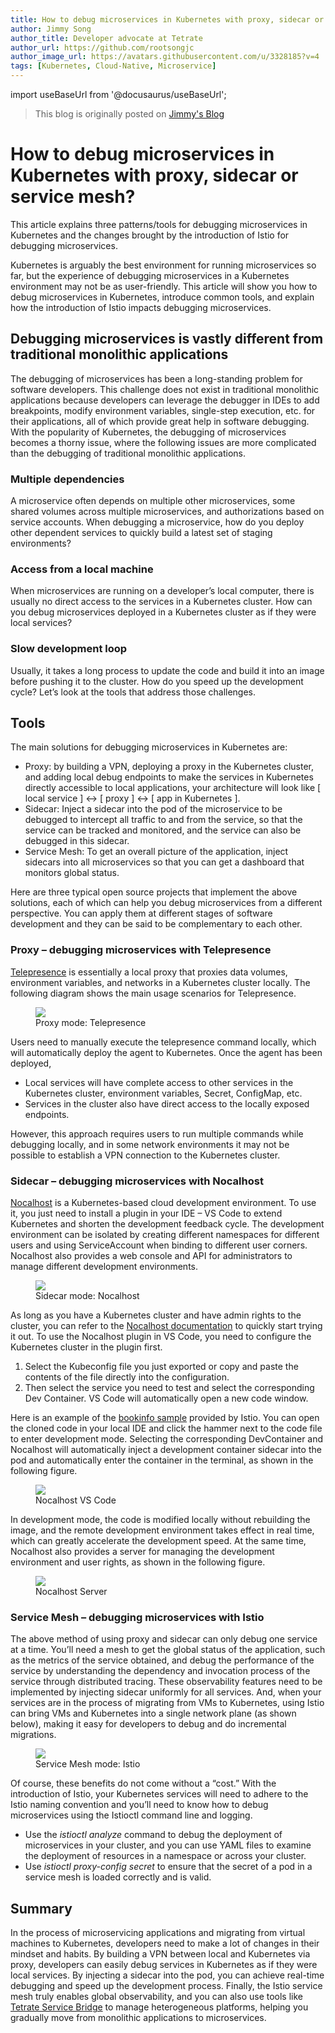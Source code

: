 ```yaml
---
title: How to debug microservices in Kubernetes with proxy, sidecar or service mesh?
author: Jimmy Song
author_title: Developer advocate at Tetrate
author_url: https://github.com/rootsongjc
author_image_url: https://avatars.githubusercontent.com/u/3328185?v=4
tags: [Kubernetes, Cloud-Native, Microservice]
---
```


import useBaseUrl from '@docusaurus/useBaseUrl';

> This blog is originally posted on [Jimmy's Blog](https://jimmysong.io/en/blog/how-to-debug-microservices-in-kubernetes-with-proxy-sidecar-or-service-mesh/)

# How to debug microservices in Kubernetes with proxy, sidecar or service mesh?

This article explains three patterns/tools for debugging microservices in Kubernetes and the changes brought by the introduction of Istio for debugging microservices.

Kubernetes is arguably the best environment for running microservices so far, but the experience of debugging microservices in a Kubernetes environment may not be as user-friendly. This article will show you how to debug microservices in Kubernetes, introduce common tools, and explain how the introduction of Istio impacts debugging microservices.

## Debugging microservices is vastly different from traditional monolithic applications

The debugging of microservices has been a long-standing problem for software developers. This challenge does not exist in traditional monolithic applications because developers can leverage the debugger in IDEs to add breakpoints, modify environment variables, single-step execution, etc. for their applications, all of which provide great help in software debugging. With the popularity of Kubernetes, the debugging of microservices becomes a thorny issue, where the following issues are more complicated than the debugging of traditional monolithic applications.

### Multiple dependencies

A microservice often depends on multiple other microservices, some shared volumes across multiple microservices, and authorizations based on service accounts. When debugging a microservice, how do you deploy other dependent services to quickly build a latest set of staging environments?

### Access from a local machine

When microservices are running on a developer’s local computer, there is usually no direct access to the services in a Kubernetes cluster. How can you debug microservices deployed in a Kubernetes cluster as if they were local services?

### Slow development loop

Usually, it takes a long process to update the code and build it into an image before pushing it to the cluster. How do you speed up the development cycle? Let’s look at the tools that address those challenges.

## Tools

The main solutions for debugging microservices in Kubernetes are:

- Proxy: by building a VPN, deploying a proxy in the Kubernetes cluster, and adding local debug endpoints to make the services in Kubernetes directly accessible to local applications, your architecture will look like [ local service ] <-> [ proxy ] <-> [ app in Kubernetes ].
- Sidecar: Inject a sidecar into the pod of the microservice to be debugged to intercept all traffic to and from the service, so that the service can be tracked and monitored, and the service can also be debugged in this sidecar.
- Service Mesh: To get an overall picture of the application, inject sidecars into all microservices so that you can get a dashboard that monitors global status.

Here are three typical open source projects that implement the above solutions, each of which can help you debug microservices from a different perspective. You can apply them at different stages of software development and they can be said to be complementary to each other.

### Proxy – debugging microservices with Telepresence

[Telepresence](https://www.telepresence.io/) is essentially a local proxy that proxies data volumes, environment variables, and networks in a Kubernetes cluster locally. The following diagram shows the main usage scenarios for Telepresence.

<figure className="img-frame">
  <img className="gif-img" src={useBaseUrl('/img/blog/how-to-debug-microservices/telepresence.jpeg')} />
  <figcaption>Proxy mode: Telepresence</figcaption>
</figure>

Users need to manually execute the telepresence command locally, which will automatically deploy the agent to Kubernetes. Once the agent has been deployed,

- Local services will have complete access to other services in the Kubernetes cluster, environment variables, Secret, ConfigMap, etc.
- Services in the cluster also have direct access to the locally exposed endpoints.

However, this approach requires users to run multiple commands while debugging locally, and in some network environments it may not be possible to establish a VPN connection to the Kubernetes cluster.

### Sidecar – debugging microservices with Nocalhost

[Nocalhost](https://nocalhost.dev/) is a Kubernetes-based cloud development environment. To use it, you just need to install a plugin in your IDE – VS Code to extend Kubernetes and shorten the development feedback cycle. The development environment can be isolated by creating different namespaces for different users and using ServiceAccount when binding to different user corners. Nocalhost also provides a web console and API for administrators to manage different development environments.

<figure className="img-frame">
  <img className="gif-img" src={useBaseUrl('/img/blog/how-to-debug-microservices/sidecar-nocalhost.jpeg')} />
  <figcaption>Sidecar mode: Nocalhost</figcaption>
</figure>

As long as you have a Kubernetes cluster and have admin rights to the cluster, you can refer to the [Nocalhost documentation](/docs/quick-start) to quickly start trying it out. To use the Nocalhost plugin in VS Code, you need to configure the Kubernetes cluster in the plugin first.

1. Select the Kubeconfig file you just exported or copy and paste the contents of the file directly into the configuration.
2. Then select the service you need to test and select the corresponding Dev Container. VS Code will automatically open a new code window.

Here is an example of the [bookinfo sample](https://istio.io/latest/docs/examples/bookinfo/) provided by Istio. You can open the cloned code in your local IDE and click the hammer next to the code file to enter development mode. Selecting the corresponding DevContainer and Nocalhost will automatically inject a development container sidecar into the pod and automatically enter the container in the terminal, as shown in the following figure.

<figure className="img-frame">
  <img className="gif-img" src={useBaseUrl('/img/blog/how-to-debug-microservices/nocalhost-vs-code.jpeg')} />
  <figcaption>Nocalhost VS Code</figcaption>
</figure>

In development mode, the code is modified locally without rebuilding the image, and the remote development environment takes effect in real time, which can greatly accelerate the development speed. At the same time, Nocalhost also provides a server for managing the development environment and user rights, as shown in the following figure.

<figure className="img-frame">
  <img className="gif-img" src={useBaseUrl('/img/blog/how-to-debug-microservices/nocalhost-web-admin.jpeg')} />
  <figcaption>Nocalhost Server</figcaption>
</figure>

### Service Mesh – debugging microservices with Istio

The above method of using proxy and sidecar can only debug one service at a time. You’ll need a mesh to get the global status of the application, such as the metrics of the service obtained, and debug the performance of the service by understanding the dependency and invocation process of the service through distributed tracing. These observability features need to be implemented by injecting sidecar uniformly for all services. And, when your services are in the process of migrating from VMs to Kubernetes, using Istio can bring VMs and Kubernetes into a single network plane (as shown below), making it easy for developers to debug and do incremental migrations.

<figure className="img-frame">
  <img className="gif-img" src={useBaseUrl('/img/blog/how-to-debug-microservices/istio-service-mesh.jpeg')} />
  <figcaption>Service Mesh mode: Istio</figcaption>
</figure>

Of course, these benefits do not come without a “cost.” With the introduction of Istio, your Kubernetes services will need to adhere to the Istio naming convention and you’ll need to know how to debug microservices using the Istioctl command line and logging.

- Use the *istioctl analyze* command to debug the deployment of microservices in your cluster, and you can use YAML files to examine the deployment of resources in a namespace or across your cluster.
- Use *istioctl proxy-config secret* to ensure that the secret of a pod in a service mesh is loaded correctly and is valid.

## Summary

In the process of microservicing applications and migrating from virtual machines to Kubernetes, developers need to make a lot of changes in their mindset and habits. By building a VPN between local and Kubernetes via proxy, developers can easily debug services in Kubernetes as if they were local services. By injecting a sidecar into the pod, you can achieve real-time debugging and speed up the development process. Finally, the Istio service mesh truly enables global observability, and you can also use tools like [Tetrate Service Bridge](https://www.tetrate.io/tetrate-service-bridge/) to manage heterogeneous platforms, helping you gradually move from monolithic applications to microservices.
